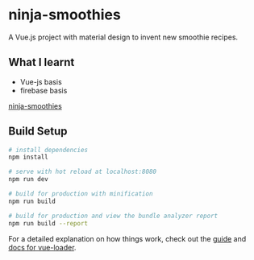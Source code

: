 # ninja-smoothies

A Vue.js project with material design to invent new smoothie recipes.

## What I learnt

- Vue-js basis
- firebase basis

[ninja-smoothies](https://ninja-smoothies-mdl.firebaseapp.com/#/)

## Build Setup

``` bash
# install dependencies
npm install

# serve with hot reload at localhost:8080
npm run dev

# build for production with minification
npm run build

# build for production and view the bundle analyzer report
npm run build --report
```

For a detailed explanation on how things work, check out the [guide](http://vuejs-templates.github.io/webpack/) and [docs for vue-loader](http://vuejs.github.io/vue-loader).
